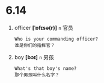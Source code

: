 # 6.14

1. officer **[ˈɒfɪsə(r)]** `n` 官员

   ```
   Who is your commanding officer?
   谁是你们的指挥官？
   ```

2. boy **[bɔɪ]** `n` 男孩

   ```
   What's that boy's name?
   那个男孩叫什么名字？
   ```

